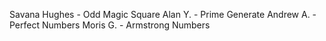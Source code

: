 Savana Hughes - Odd Magic Square
Alan Y. - Prime Generate
Andrew A. - Perfect Numbers
Moris G. - Armstrong Numbers
